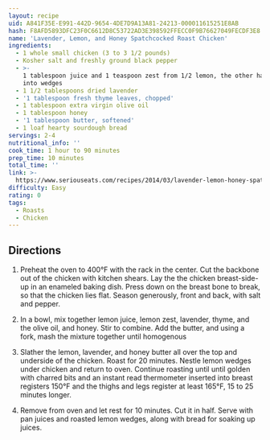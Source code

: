 ```yaml
---
layout: recipe
uid: A841F35E-E991-442D-9654-4DE7D9A13A81-24213-000011615251E8AB
hash: F8AFD5893DFC23F0C6612D8C53722AD3E398592FFECC0F9B76627049FECDF3E8
name: 'Lavender, Lemon, and Honey Spatchcocked Roast Chicken'
ingredients:
  - 1 whole small chicken (3 to 3 1/2 pounds)
  - Kosher salt and freshly ground black pepper
  - >-
    1 tablespoon juice and 1 teaspoon zest from 1/2 lemon, the other half cut
    into wedges
  - 1 1/2 tablespoons dried lavender
  - '1 tablespoon fresh thyme leaves, chopped'
  - 1 tablespoon extra virgin olive oil
  - 1 tablespoon honey
  - '1 tablespoon butter, softened'
  - 1 loaf hearty sourdough bread
servings: 2-4
nutritional_info: ''
cook_time: 1 hour to 90 minutes
prep_time: 10 minutes
total_time: ''
link: >-
  https://www.seriouseats.com/recipes/2014/03/lavender-lemon-honey-spatchcock-roast-chicken.html
difficulty: Easy
rating: 0
tags:
  - Roasts
  - Chicken
---
```


## Directions

1. Preheat the oven to 400°F with the rack in the center. Cut the backbone out of the chicken with kitchen shears. Lay the the chicken breast-side-up in an enameled baking dish. Press down on the breast bone to break, so that the chicken lies flat. Season generously, front and back, with salt and pepper.

2. In a bowl, mix together lemon juice, lemon zest, lavender, thyme, and the olive oil, and honey. Stir to combine. Add the butter, and using a fork, mash the mixture together until homogenous

3. Slather the lemon, lavender, and honey butter all over the top and underside of the chicken. Roast for 20 minutes. Nestle lemon wedges under chicken and return to oven. Continue roasting until until golden with charred bits and an instant read thermometer inserted into breast registers 150°F and the thighs and legs register at least 165°F, 15 to 25 minutes longer.

4. Remove from oven and let rest for 10 minutes. Cut it in half. Serve with pan juices and roasted lemon wedges, along with bread for soaking up juices.
